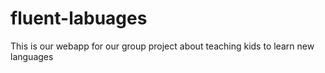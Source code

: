 # fluent-labuages
This is our webapp for our group project about teaching kids to learn new languages
